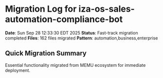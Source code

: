 # Migration Log for iza-os-sales-automation-compliance-bot

**Date**: Sun Sep 28 12:33:30 EDT 2025
**Status**: Fast-track migration completed
**Files**:      162 files migrated
**Pattern**: automation,business,enterprise

## Quick Migration Summary
Essential functionality migrated from MEMU ecosystem for immediate deployment.
